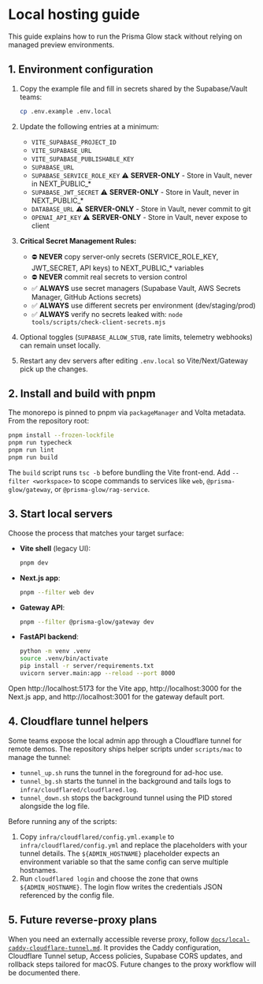 # Local hosting guide

This guide explains how to run the Prisma Glow stack without relying on managed preview environments.

## 1. Environment configuration

1. Copy the example file and fill in secrets shared by the Supabase/Vault teams:
   ```bash
   cp .env.example .env.local
   ```
2. Update the following entries at a minimum:
   - `VITE_SUPABASE_PROJECT_ID`
   - `VITE_SUPABASE_URL`
   - `VITE_SUPABASE_PUBLISHABLE_KEY`
   - `SUPABASE_URL`
   - `SUPABASE_SERVICE_ROLE_KEY` ⚠️ **SERVER-ONLY** - Store in Vault, never in NEXT_PUBLIC_*
   - `SUPABASE_JWT_SECRET` ⚠️ **SERVER-ONLY** - Store in Vault, never in NEXT_PUBLIC_*
   - `DATABASE_URL` ⚠️ **SERVER-ONLY** - Store in Vault, never commit to git
   - `OPENAI_API_KEY` ⚠️ **SERVER-ONLY** - Store in Vault, never expose to client

3. **Critical Secret Management Rules:**
   - ⛔ **NEVER** copy server-only secrets (SERVICE_ROLE_KEY, JWT_SECRET, API keys) to NEXT_PUBLIC_* variables
   - ⛔ **NEVER** commit real secrets to version control
   - ✅ **ALWAYS** use secret managers (Supabase Vault, AWS Secrets Manager, GitHub Actions secrets)
   - ✅ **ALWAYS** use different secrets per environment (dev/staging/prod)
   - ✅ **ALWAYS** verify no secrets leaked with: `node tools/scripts/check-client-secrets.mjs`

4. Optional toggles (`SUPABASE_ALLOW_STUB`, rate limits, telemetry webhooks) can remain unset locally.
5. Restart any dev servers after editing `.env.local` so Vite/Next/Gateway pick up the changes.

## 2. Install and build with pnpm

The monorepo is pinned to pnpm via `packageManager` and Volta metadata. From the repository root:

```bash
pnpm install --frozen-lockfile
pnpm run typecheck
pnpm run lint
pnpm run build
```

The `build` script runs `tsc -b` before bundling the Vite front-end. Add `--filter <workspace>` to scope commands to services like `web`, `@prisma-glow/gateway`, or `@prisma-glow/rag-service`.

## 3. Start local servers

Choose the process that matches your target surface:

- **Vite shell** (legacy UI):
  ```bash
  pnpm dev
  ```
- **Next.js app**:
  ```bash
  pnpm --filter web dev
  ```
- **Gateway API**:
  ```bash
  pnpm --filter @prisma-glow/gateway dev
  ```
- **FastAPI backend**:
  ```bash
  python -m venv .venv
  source .venv/bin/activate
  pip install -r server/requirements.txt
  uvicorn server.main:app --reload --port 8000
  ```

Open http://localhost:5173 for the Vite app, http://localhost:3000 for the Next.js app, and http://localhost:3001 for the gateway default port.

## 4. Cloudflare tunnel helpers

Some teams expose the local admin app through a Cloudflare tunnel for remote demos. The repository ships helper scripts under `scripts/mac` to manage the tunnel:

- `tunnel_up.sh` runs the tunnel in the foreground for ad-hoc use.
- `tunnel_bg.sh` starts the tunnel in the background and tails logs to `infra/cloudflared/cloudflared.log`.
- `tunnel_down.sh` stops the background tunnel using the PID stored alongside the log file.

Before running any of the scripts:

1. Copy `infra/cloudflared/config.yml.example` to `infra/cloudflared/config.yml` and replace the placeholders with your tunnel details. The `${ADMIN_HOSTNAME}` placeholder expects an environment variable so that the same config can serve multiple hostnames.
2. Run `cloudflared login` and choose the zone that owns `${ADMIN_HOSTNAME}`. The login flow writes the credentials JSON referenced by the config file.

## 5. Future reverse-proxy plans

When you need an externally accessible reverse proxy, follow [`docs/local-caddy-cloudflare-tunnel.md`](./local-caddy-cloudflare-tunnel.md). It provides the Caddy configuration, Cloudflare Tunnel setup, Access policies, Supabase CORS updates, and rollback steps tailored for macOS. Future changes to the proxy workflow will be documented there.

